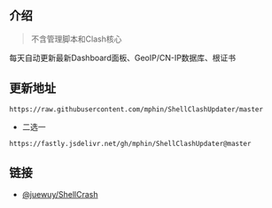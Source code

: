 ## 介绍
> 不含管理脚本和Clash核心

每天自动更新最新Dashboard面板、GeoIP/CN-IP数据库、根证书
## 更新地址

```
https://raw.githubusercontent.com/mphin/ShellClashUpdater/master
```
* 二选一
```
https://fastly.jsdelivr.net/gh/mphin/ShellClashUpdater@master
```
## 链接
- [@juewuy/ShellCrash](https://github.com/juewuy/ShellCrash)
